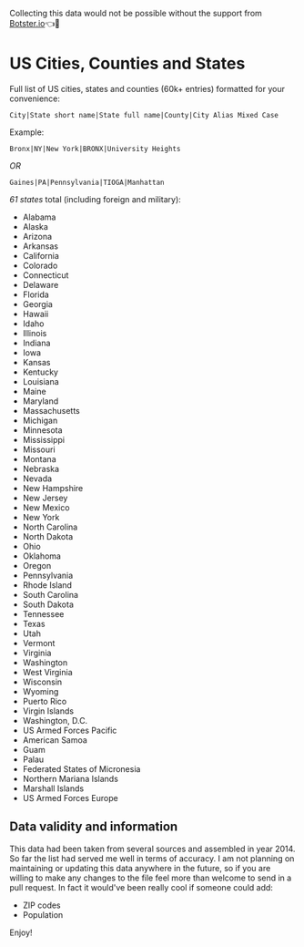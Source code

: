 Collecting this data would not be possible without the support from <a href="https://botster.io/" target="_blank">Botster.io</a>👈🤖

US Cities, Counties and States 
====================

Full list of US cities, states and counties (60k+ entries) formatted for your convenience:

```
City|State short name|State full name|County|City Alias Mixed Case
```

Example:

```
Bronx|NY|New York|BRONX|University Heights
```

*OR*

```
Gaines|PA|Pennsylvania|TIOGA|Manhattan
```

*61 states* total (including foreign and military):
- Alabama
- Alaska
- Arizona
- Arkansas
- California
- Colorado
- Connecticut
- Delaware
- Florida
- Georgia
- Hawaii
- Idaho
- Illinois
- Indiana
- Iowa
- Kansas
- Kentucky
- Louisiana
- Maine
- Maryland
- Massachusetts
- Michigan
- Minnesota
- Mississippi
- Missouri
- Montana
- Nebraska
- Nevada
- New Hampshire
- New Jersey
- New Mexico
- New York
- North Carolina
- North Dakota
- Ohio
- Oklahoma
- Oregon
- Pennsylvania
- Rhode Island
- South Carolina
- South Dakota
- Tennessee
- Texas
- Utah
- Vermont
- Virginia
- Washington
- West Virginia
- Wisconsin
- Wyoming
- Puerto Rico
- Virgin Islands
- Washington, D.C.
- US Armed Forces Pacific
- American Samoa
- Guam
- Palau
- Federated States of Micronesia
- Northern Mariana Islands
- Marshall Islands
- US Armed Forces Europe

## Data validity and information

This data had been taken from several sources and assembled in year 2014. So far the list had served me well in terms of accuracy. I am not planning on maintaining or updating this data anywhere in the future, so if you are willing to make any changes to the file feel more than welcome to send in a pull request. In fact it would've been really cool if someone could add:

- ZIP codes
- Population

Enjoy!
